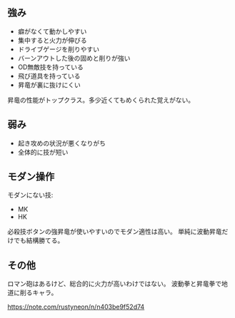 ## 強み

- 癖がなくて動かしやすい
- 集中すると火力が伸びる
- ドライブゲージを削りやすい
- バーンアウトした後の固めと削りが強い
- OD無敵技を持っている
- 飛び道具を持っている
- 昇竜が裏に抜けにくい

昇竜の性能がトップクラス。多少近くてもめくられた覚えがない。

## 弱み

- 起き攻めの状況が悪くなりがち
- 全体的に技が短い

## モダン操作

モダンにない技:

- MK
- HK

必殺技ボタンの強昇竜が使いやすいのでモダン適性は高い。
単純に波動昇竜だけでも結構勝てる。

## その他

ロマン砲はあるけど、総合的に火力が高いわけではない。
波動拳と昇竜拳で地道に削るキャラ。

https://note.com/rustyneon/n/n403be9f52d74

